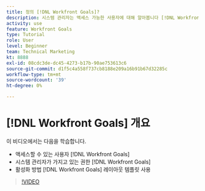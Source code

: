 ```yaml
---
title: 정의 [!DNL Workfront Goals]?
description: 시스템 관리자는 액세스 가능한 사용자에 대해 알아봅니다 [!DNL Workfront Goals], what permissions a system administrator has in [!DNL Workfront Goals], and how to enable [!DNL Workfront Goals] 레이아웃 템플릿 사용.
activity: use
feature: Workfront Goals
type: Tutorial
role: User
level: Beginner
team: Technical Marketing
kt: 8888
exl-id: 08cdc3de-dc45-4273-b17b-90ae753613c6
source-git-commit: d1f5c4a558f737cb8188e209a16b91b67d32285c
workflow-type: tm+mt
source-wordcount: '39'
ht-degree: 0%

---
```


# [!DNL Workfront Goals] 개요

이 비디오에서는 다음을 학습합니다.

* 액세스할 수 있는 사용자 [!DNL Workfront Goals]
* 시스템 관리자가 가지고 있는 권한 [!DNL Workfront Goals]
* 활성화 방법 [!DNL Workfront Goals] 레이아웃 템플릿 사용

>[!VIDEO](https://video.tv.adobe.com/v/335182/?quality=12)
